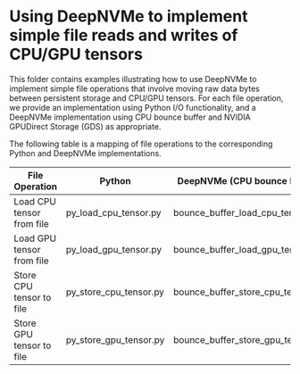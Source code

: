 # Using DeepNVMe to implement simple file reads and writes of CPU/GPU tensors

This folder contains examples illustrating how to use DeepNVMe to implement simple file operations that involve moving raw data bytes between persistent storage and CPU/GPU tensors. For each file operation, we provide an implementation using Python I/O functionality, and a DeepNVMe implementation using CPU bounce buffer and NVIDIA GPUDirect Storage (GDS) as appropriate. 

The following table is a mapping of file operations to the corresponding Python and DeepNVMe implementations. 


File Operation | Python | DeepNVMe (CPU bounce buffer) | DeepNVMe (GDS)
|---|---|---|---|
Load CPU tensor from file | py_load_cpu_tensor.py | bounce_buffer_load_cpu_tensor.py | - |
Load GPU tensor from file | py_load_gpu_tensor.py | bounce_buffer_load_gpu_tensor.py | gds_load_gpu_tensor.py |
Store CPU tensor to file | py_store_cpu_tensor.py | bounce_buffer_store_cpu_tensor.py | - |
Store GPU tensor to file | py_store_gpu_tensor.py | bounce_buffer_store_gpu_tensor.py | gds_store_gpu_tensor.py |  

